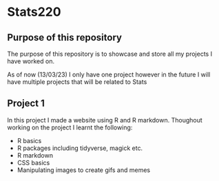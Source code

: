 # Stats220
## Purpose of this repository
The purpose of this repository is to showcase and store all my projects I have worked on.

As of now (13/03/23) I only have one project however in the future I will have multiple projects that will be related to Stats

## Project 1
In this project I made a website using R and R markdown. Thoughout working on the project I learnt the following:
- R basics
- R packages including tidyverse, magick etc.
- R markdown 
- CSS basics
- Manipulating images to create gifs and memes
